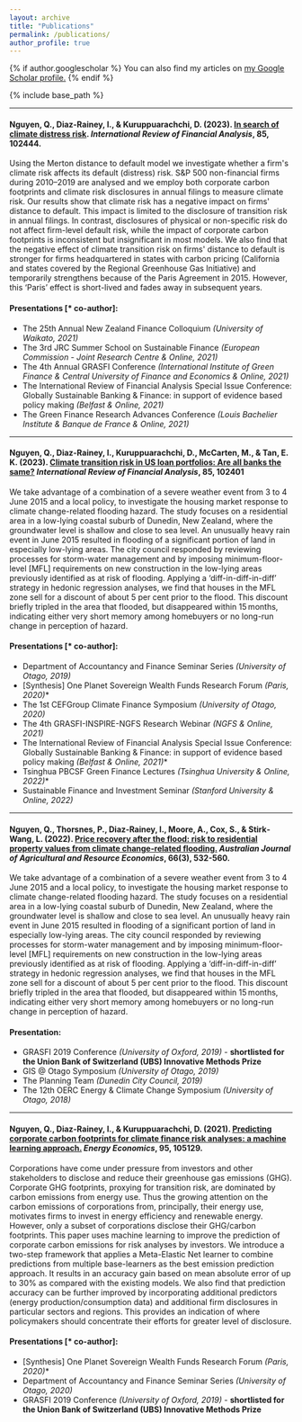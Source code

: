 ```yaml
---
layout: archive
title: "Publications"
permalink: /publications/
author_profile: true
---
```



{% if author.googlescholar %}
  You can also find my articles on <u><a href="{{author.googlescholar}}">my Google Scholar profile</a>.</u>
{% endif %}

{% include base_path %}

____________________________________________________________________________________________________________________________________________________________________
#### Nguyen, Q., Diaz-Rainey, I., & Kuruppuarachchi, D. (2023). [In search of climate distress risk](https://www.sciencedirect.com/science/article/pii/S1057521922003945). *International Review of Financial Analysis*, 85, 102444. ####

Using the Merton distance to default model we investigate whether a firm's climate risk affects its default (distress) risk. S&P 500 non-financial firms during 2010–2019 are analysed and we employ both corporate carbon footprints and climate risk disclosures in annual filings to measure climate risk. Our results show that climate risk has a negative impact on firms' distance to default. This impact is limited to the disclosure of transition risk in annual filings. In contrast, disclosures of physical or non-specific risk do not affect firm-level default risk, while the impact of corporate carbon footprints is inconsistent but insignificant in most models. We also find that the negative effect of climate transition risk on firms' distance to default is stronger for firms headquartered in states with carbon pricing (California and states covered by the Regional Greenhouse Gas Initiative) and temporarily strengthens because of the Paris Agreement in 2015. However, this ‘Paris’ effect is short-lived and fades away in subsequent years.

#### Presentations [\* co-author]: #### 
- The 25th Annual New Zealand Finance Colloquium *(University of Waikato, 2021)*
- The 3rd JRC Summer School on Sustainable Finance *(European Commission - Joint Research Centre & Online, 2021)*
- The 4th Annual GRASFI Conference *(International Institute of Green Finance & Central University of Finance and Economics & Online,  2021)*
- The International Review of Financial Analysis Special Issue Conference: Globally Sustainable Banking & Finance: in support of evidence based policy making *(Belfast & Online, 2021)*
- The Green Finance Research Advances Conference *(Louis Bachelier Institute & Banque de France & Online, 2021)*

____________________________________________________________________________________________________________________________________________________________________
#### Nguyen, Q., Diaz-Rainey, I., Kuruppuarachchi, D., McCarten, M., & Tan, E. K. (2023). [Climate transition risk in US loan portfolios: Are all banks the same?](https://onlinelibrary.wiley.com/doi/full/10.1111/1467-8489.12471) *International Review of Financial Analysis*, 85, 102401 ####

We take advantage of a combination of a severe weather event from 3 to 4 June 2015 and a local policy, to investigate the housing market response to climate change-related flooding hazard. The study focuses on a residential area in a low-lying coastal suburb of Dunedin, New Zealand, where the groundwater level is shallow and close to sea level. An unusually heavy rain event in June 2015 resulted in flooding of a significant portion of land in especially low-lying areas. The city council responded by reviewing processes for storm-water management and by imposing minimum-floor-level [MFL] requirements on new construction in the low-lying areas previously identified as at risk of flooding. Applying a ‘diff-in-diff-in-diff’ strategy in hedonic regression analyses, we find that houses in the MFL zone sell for a discount of about 5 per cent prior to the flood. This discount briefly tripled in the area that flooded, but disappeared within 15 months, indicating either very short memory among homebuyers or no long-run change in perception of hazard.

#### Presentations [\* co-author]: ####
- Department of Accountancy and Finance Seminar Series *(University of Otago, 2019)*
- \[Synthesis\] One Planet Sovereign Wealth Funds Research Forum *(Paris, 2020)*\*
- The 1st CEFGroup Climate Finance Symposium *(University of Otago, 2020)*
- The 4th GRASFI-INSPIRE-NGFS Research Webinar *(NGFS & Online, 2021)*
- The International Review of Financial Analysis Special Issue Conference: Globally Sustainable Banking & Finance: in support of evidence based policy making *(Belfast & Online, 2021)*\*
- Tsinghua PBCSF Green Finance Lectures *(Tsinghua University & Online, 2022)*\*
- Sustainable Finance and Investment Seminar *(Stanford University & Online, 2022)* 
 
____________________________________________________________________________________________________________________________________________________________________
#### Nguyen, Q., Thorsnes, P., Diaz‐Rainey, I., Moore, A., Cox, S., & Stirk‐Wang, L. (2022). [Price recovery after the flood: risk to residential property values from climate change‐related flooding.](https://onlinelibrary.wiley.com/doi/full/10.1111/1467-8489.12471) *Australian Journal of Agricultural and Resource Economics*, 66(3), 532-560.  ####

We take advantage of a combination of a severe weather event from 3 to 4 June 2015 and a local policy, to investigate the housing market response to climate change-related flooding hazard. The study focuses on a residential area in a low-lying coastal suburb of Dunedin, New Zealand, where the groundwater level is shallow and close to sea level. An unusually heavy rain event in June 2015 resulted in flooding of a significant portion of land in especially low-lying areas. The city council responded by reviewing processes for storm-water management and by imposing minimum-floor-level [MFL] requirements on new construction in the low-lying areas previously identified as at risk of flooding. Applying a ‘diff-in-diff-in-diff’ strategy in hedonic regression analyses, we find that houses in the MFL zone sell for a discount of about 5 per cent prior to the flood. This discount briefly tripled in the area that flooded, but disappeared within 15 months, indicating either very short memory among homebuyers or no long-run change in perception of hazard.

#### Presentation: ####
- GRASFI 2019 Conference *(University of Oxford, 2019)* - **shortlisted for the Union Bank of Switzerland (UBS) Innovative Methods Prize**
- GIS @ Otago Symposium *(University of Otago, 2019)* 
- The Planning Team *(Dunedin City Council, 2019)* 
- The 12th OERC Energy & Climate Change Symposium *(University of Otago, 2018)*   

____________________________________________________________________________________________________________________________________________________________________
#### Nguyen, Q., Diaz-Rainey, I., & Kuruppuarachchi, D. (2021). [Predicting corporate carbon footprints for climate finance risk analyses: a machine learning approach.](https://www.sciencedirect.com/science/article/pii/S0140988321000347) *Energy Economics*, 95, 105129. ####

Corporations have come under pressure from investors and other stakeholders to disclose and reduce their greenhouse gas emissions (GHG). Corporate GHG footprints, proxying for transition risk, are dominated by carbon emissions from energy use. Thus the growing attention on the carbon emissions of corporations from, principally, their energy use, motivates firms to invest in energy efficiency and renewable energy. However, only a subset of corporations disclose their GHG/carbon footprints. This paper uses machine learning to improve the prediction of corporate carbon emissions for risk analyses by investors. We introduce a two-step framework that applies a Meta-Elastic Net learner to combine predictions from multiple base-learners as the best emission prediction approach. It results in an accuracy gain based on mean absolute error of up to 30% as compared with the existing models. We also find that prediction accuracy can be further improved by incorporating additional predictors (energy production/consumption data) and additional firm disclosures in particular sectors and regions. This provides an indication of where policymakers should concentrate their efforts for greater level of disclosure.


#### Presentations [\* co-author]: #### 
- \[Synthesis\] One Planet Sovereign Wealth Funds Research Forum *(Paris, 2020)*\*
- Department of Accountancy and Finance Seminar Series *(University of Otago, 2020)*
- GRASFI 2019 Conference *(University of Oxford, 2019)* - **shortlisted for the Union Bank of Switzerland (UBS) Innovative Methods Prize**


